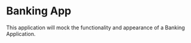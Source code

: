 # Banking App

This application will mock the functionality and appearance of a Banking Application.
